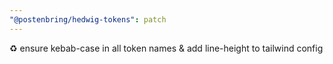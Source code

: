```yaml
---
"@postenbring/hedwig-tokens": patch
---
```


:recycle: ensure kebab-case in all token names & add line-height to tailwind config
